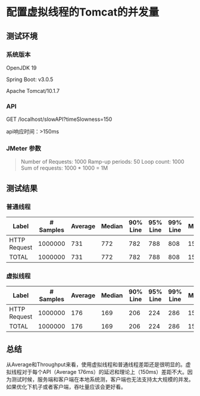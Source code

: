# 配置虚拟线程的Tomcat的并发量


## 测试环境

### 系统版本

OpenJDK 19

Spring Boot: v3.0.5

Apache Tomcat/10.1.7

### API

GET /localhost/slowAPI?timeSlowness=150

api响应时间：>150ms

### JMeter 参数

> Number of Requests: 1000
> Ramp-up periods: 50
> Loop count: 1000
> Sum of requests: 1000 * 1000 = 1M



## 测试结果



### 普通线程



| Label        | # Samples | Average | Median | 90% Line | 95% Line | 99% Line | Min  | Max  | Error % | Throughput | Received KB/sec | Sent KB/sec |
| ------------ | --------- | ------- | ------ | -------- | -------- | -------- | ---- | ---- | ------- | ---------- | --------------- | ----------- |
| HTTP Request | 1000000   | 731     | 772    | 782      | 788      | 808      | 150  | 933  | 0.00%   | 1282.2765  | 210.35          | 170.3       |
| TOTAL        | 1000000   | 731     | 772    | 782      | 788      | 808      | 150  | 933  | 0.00%   | 1282.2765  | 210.35          | 170.3       |



### 虚拟线程



| Label        | # Samples | Average | Median | 90% Line | 95% Line | 99% Line | Min  | Max  | Error % | Throughput | Received KB/sec | Sent KB/sec |
| ------------ | --------- | ------- | ------ | -------- | -------- | -------- | ---- | ---- | ------- | ---------- | --------------- | ----------- |
| HTTP Request | 1000000   | 176     | 169    | 206      | 224      | 286      | 150  | 543  | 0.00%   | 4388.6597  | 718.77          | 582.87      |
| TOTAL        | 1000000   | 176     | 169    | 206      | 224      | 286      | 150  | 543  | 0.00%   | 4388.6597  | 718.77          | 582.87      |



## 总结

从Average和Throughput来看，使用虚拟线程和普通线程差距还是很明显的。虚拟线程对于每个API（Average 176ms）的延迟和理论上（150ms）差距不大。因为测试时候，服务端和客户端在本地系统测，客户端也无法支持太大规模的并发。如果优化下机子或者客户端，吞吐量应该会更好看。